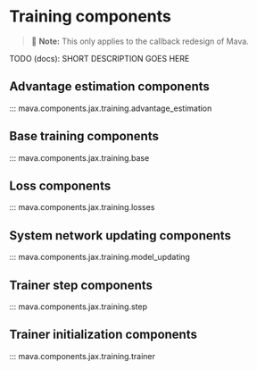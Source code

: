 # Training components

> 🚧 **Note:** This only applies to the callback redesign of Mava.

TODO (docs): SHORT DESCRIPTION GOES HERE

## Advantage estimation components
::: mava.components.jax.training.advantage_estimation

## Base training components
::: mava.components.jax.training.base

## Loss components
::: mava.components.jax.training.losses

## System network updating components
::: mava.components.jax.training.model_updating

## Trainer step components
::: mava.components.jax.training.step

## Trainer initialization components
::: mava.components.jax.training.trainer
